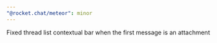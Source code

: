 ```yaml
---
"@rocket.chat/meteor": minor
---
```


Fixed thread list contextual bar when the first message is an attachment
